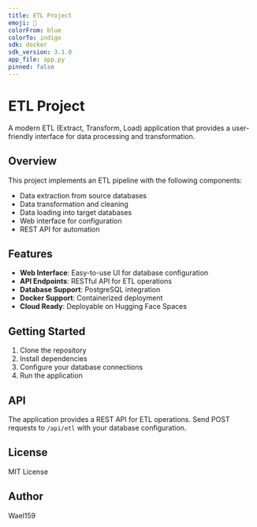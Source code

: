 ```yaml
---
title: ETL Project
emoji: 🔄
colorFrom: blue
colorTo: indigo
sdk: docker
sdk_version: 3.1.0
app_file: app.py
pinned: false
---
```


# ETL Project

A modern ETL (Extract, Transform, Load) application that provides a user-friendly interface for data processing and transformation.

## Overview

This project implements an ETL pipeline with the following components:
- Data extraction from source databases
- Data transformation and cleaning
- Data loading into target databases
- Web interface for configuration
- REST API for automation

## Features

- **Web Interface**: Easy-to-use UI for database configuration
- **API Endpoints**: RESTful API for ETL operations
- **Database Support**: PostgreSQL integration
- **Docker Support**: Containerized deployment
- **Cloud Ready**: Deployable on Hugging Face Spaces

## Getting Started

1. Clone the repository
2. Install dependencies
3. Configure your database connections
4. Run the application

## API

The application provides a REST API for ETL operations. Send POST requests to `/api/etl` with your database configuration.

## License

MIT License

## Author

Wael159 